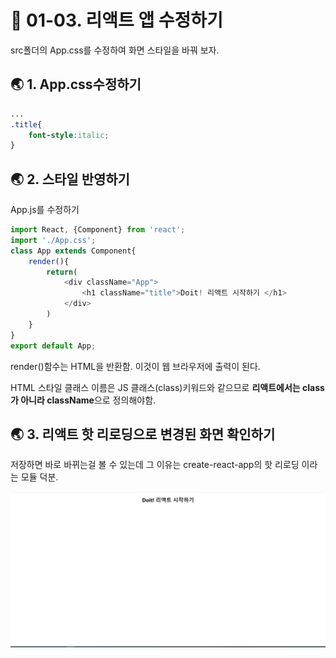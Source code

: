 # 🎯 01-03. 리액트 앱 수정하기

src폴더의 App.css를 수정하여 화면 스타일을 바꿔 보자.

## 🌏 1. App.css수정하기

```css
...
.title{
    font-style:italic;
}
```



## 🌏 2. 스타일 반영하기

App.js를 수정하기

```javascript
import React, {Component} from 'react';
import './App.css';
class App extends Component{
    render(){
        return(
        	<div className="App">
            	<h1 className="title">Doit! 리액트 시작하기 </h1>
            </div>
        )
    }
}
export default App;
```



render()함수는 HTML을 반환함. 이것이 웹 브라우저에 출력이 된다.

HTML 스타일 클래스 이름은 JS 클래스(class)키워드와 같으므로 **리액트에서는 class가 아니라 className**으로 정의해야함.



## 🌏 3. 리액트 핫 리로딩으로 변경된 화면 확인하기

저장하면 바로 바뀌는걸 볼 수 있는데 그 이유는 create-react-app의 핫 리로딩 이라는 모듈 덕분.

<img src="./readme_images/01-03.jpg"/>